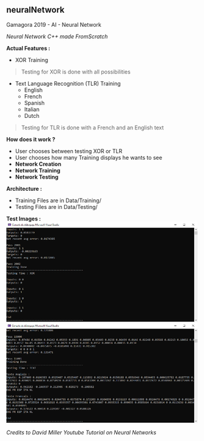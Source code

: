 ## neuralNetwork
Gamagora 2019 - AI - Neural Network

*Neural Network C++ made FromScratch*

**Actual Features :**
- XOR Training
> Testing for XOR is done with all possibilities
- Text Language Recognition (TLR) Training
  - English
  - French
  - Spanish
  - Italian
  - Dutch
> Testing for TLR is done with a French and an English text

**How does it work ?**
- User chooses between testing XOR or TLR
- User chooses how many Training displays he wants to see
- **Network Creation**
- **Network Training**
- **Network Testing**

**Architecture :**
- Training Files are in Data/Training/
- Testing Files are in Data/Testing/   
  
**Test Images :**
![XOR Testing](/images/XOR.png)
![Text Testing](/images/TEXT.png)
 
*Credits to David Miller Youtube Tutorial on Neural Networks*

